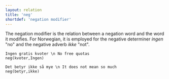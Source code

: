 ```yaml
---
layout: relation
title: 'neg'
shortdef: 'negation modifier'
---
```


The negation modifier is the relation between a negation word and the word it modifies. For Norwegian, it is employed for the negative determiner *ingen* "no" and the negative adverb *ikke* "not".

~~~ sdparse
Ingen gratis kvoter \n No free quotas
neg(kvoter,Ingen)
~~~

~~~ sdparse
Det betyr ikke så mye \n It does not mean so much
neg(betyr,ikke)
~~~


<!-- Interlanguage links updated Út zář 29 20:23:35 CEST 2020 -->
